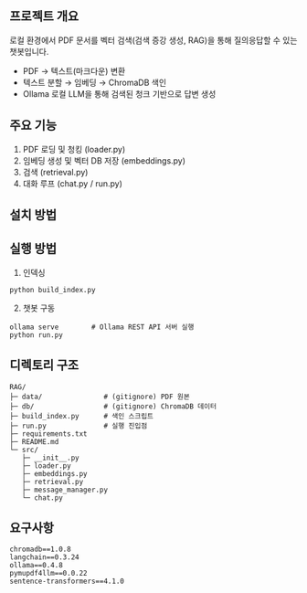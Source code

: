 ## 프로젝트 개요
로컬 환경에서 PDF 문서를 벡터 검색(검색 증강 생성, RAG)을 통해 질의응답할 수 있는 챗봇입니다.  
- PDF → 텍스트(마크다운) 변환  
- 텍스트 분할 → 임베딩 → ChromaDB 색인  
- Ollama 로컬 LLM을 통해 검색된 청크 기반으로 답변 생성  

## 주요 기능
1. PDF 로딩 및 청킹 (loader.py)  
2. 임베딩 생성 및 벡터 DB 저장 (embeddings.py)  
3. 검색 (retrieval.py)  
4. 대화 루프 (chat.py / run.py)  

## 설치 방법

## 실행 방법

1. 인덱싱
```
python build_index.py
```

2. 챗봇 구동
```
ollama serve        # Ollama REST API 서버 실행
python run.py
```

## 디렉토리 구조
```
RAG/
├─ data/               # (gitignore) PDF 원본
├─ db/                 # (gitignore) ChromaDB 데이터
├─ build_index.py      # 색인 스크립트
├─ run.py              # 실행 진입점
├─ requirements.txt
├─ README.md
└─ src/
   ├─ __init__.py
   ├─ loader.py
   ├─ embeddings.py
   ├─ retrieval.py
   ├─ message_manager.py
   └─ chat.py
```

## 요구사항

```
chromadb==1.0.8
langchain==0.3.24
ollama==0.4.8
pymupdf4llm==0.0.22
sentence-transformers==4.1.0
```

